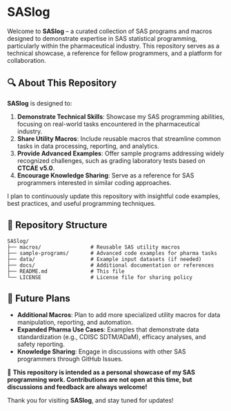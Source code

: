 # SASlog

Welcome to **SASlog** – a curated collection of SAS programs and macros designed to demonstrate expertise in SAS statistical programming, particularly within the pharmaceutical industry. This repository serves as a technical showcase, a reference for fellow programmers, and a platform for collaboration.

## 🔍 About This Repository

**SASlog** is designed to:
1. **Demonstrate Technical Skills**: Showcase my SAS programming abilities, focusing on real-world tasks encountered in the pharmaceutical industry.
2. **Share Utility Macros**: Include reusable macros that streamline common tasks in data processing, reporting, and analytics.
3. **Provide Advanced Examples**: Offer sample programs addressing widely recognized challenges, such as grading laboratory tests based on **CTCAE v5.0**.
4. **Encourage Knowledge Sharing**: Serve as a reference for SAS programmers interested in similar coding approaches.

I plan to continuously update this repository with insightful code examples, best practices, and useful programming techniques.

## 📂 Repository Structure

```plaintext
SASlog/
├── macros/                # Reusable SAS utility macros
├── sample-programs/       # Advanced code examples for pharma tasks
├── data/                  # Example input datasets (if needed)
├── docs/                  # Additional documentation or references
├── README.md              # This file
└── LICENSE                # License file for sharing policy
```

## 📣 Future Plans

* **Additional Macros**: Plan to add more specialized utility macros for data manipulation, reporting, and automation.
* **Expanded Pharma Use Cases**: Examples that demonstrate data standardization (e.g., CDISC SDTM/ADaM), efficacy analyses, and safety reporting.
* **Knowledge Sharing**: Engage in discussions with other SAS programmers through GitHub Issues.


🚀 **This repository is intended as a personal showcase of my SAS programming work. Contributions are not open at this time, but discussions and feedback are always welcome!**

Thank you for visiting **SASlog**, and stay tuned for updates!
